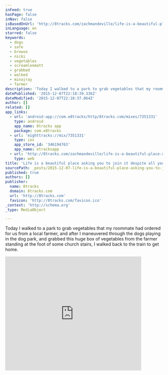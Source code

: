 ```yaml
---
inFeed: true
hasPage: false
inNav: false
isBasedOnUrl: 'http://8tracks.com/zachmandeville/life-is-a-beautiful-place-asking-you-to-join-it-despite-all-your-efforts-against-it#'
inLanguage: en
starred: false
keywords:
  - dogs
  - safe
  - browse
  - nicki
  - vegetables
  - screamlenmatt
  - grabbed
  - walked
  - minajray
  - farmer
description: 'Today I walked to a park to grab vegetables that my roommate had ordered for us from a local farmer, and after I maneuvered through the dogs playing in the dog park, and grabbed this huge box of vegetables from the farmer standing at the foot of some church stairs, I walked back to the train to get home.'
datePublished: '2015-12-07T22:18:39.336Z'
dateModified: '2015-12-07T22:18:37.064Z'
author: []
related: []
app_links:
  - url: 'android-app://com.e8tracks/http/8tracks.com/mixes/7351331'
    type: android
    app_name: 8tracks app
    package: com.e8tracks
  - url: 'eighttracks://mix/7351331'
    type: ios
    app_store_id: '346194763'
    app_name: etracksapp
  - url: 'http://8tracks.com/zachmandeville/life-is-a-beautiful-place-asking-you-to-join-it-despite-all-your-efforts-against-it'
    type: web
title: 'Life is a beautiful place asking you to join it despite all your efforts against it!'
sourcePath: _posts/2015-12-07-life-is-a-beautiful-place-asking-you-to-join-it-despite-all.md
published: true
authors: []
publisher:
  name: 8tracks
  domain: 8tracks.com
  url: 'http://8tracks.com'
  favicon: 'http://8tracks.com/favicon.ico'
_context: 'http://schema.org'
_type: MediaObject

---
```

Today I walked to a park to grab vegetables that my roommate had ordered for us from a local farmer, and after I maneuvered through the dogs playing in the dog park, and grabbed this huge box of vegetables from the farmer standing at the foot of some church stairs, I walked back to the train to get home.

<iframe src="http://cdn.embedly.com/widgets/media.html?src=https%3A%2F%2F8tracks.com%2Fmixes%2F7351331%2Fplayer_v3_universal%3Fmodest%3D1&amp;url=http%3A%2F%2F8tracks.com%2Fzachmandeville%2Flife-is-a-beautiful-place-asking-you-to-join-it-despite-all-your-efforts-against-it&amp;image=https%3A%2F%2Fd2ykdu8745rm9t.cloudfront.net%2Fcover%2Fi%2F009%2F720%2F341%2FBUTTZ-7594.jpg%3Frect%3D0%2C327%2C599%2C599%26q%3D98%26fm%3Djpg%26fit%3Dmax&amp;key=b7d04c9b404c499eba89ee7072e1c4f7&amp;type=text%2Fhtml&amp;schema=8tracks" width="435" height="365" scrolling="no" frameborder="0" allowfullscreen="allowfullscreen" style=""></iframe>
